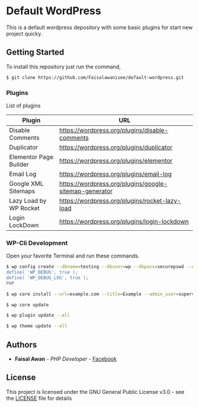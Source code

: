 # Default WordPress

This is a default wordpress depository with some basic plugins for start new project quicky.


## Getting Started

To install this repository just run the command,

```sh
$ git clone https://github.com/Faisalawanisee/default-wordpress.git
```


### Plugins

List of plugins

| Plugin | URL |
| ------ | ------ |
| Disable Comments | https://wordpress.org/plugins/disable-comments |
| Duplicator | https://wordpress.org/plugins/duplicator |
| Elementor Page Builder | https://wordpress.org/plugins/elementor |
| Email Log | https://wordpress.org/plugins/email-log |
| Google XML Sitemaps | https://wordpress.org/plugins/google-sitemap-generator |
| Lazy Load by WP Rocket | https://wordpress.org/plugins/rocket-lazy-load |
| Login LockDown | https://wordpress.org/plugins/login-lockdown |


### WP-Cli Development

Open your favorite Terminal and run these commands.

```sh
$ wp config create --dbname=testing --dbuser=wp --dbpass=securepswd --extra-php <<PHP
define( 'WP_DEBUG', true );
define( 'WP_DEBUG_LOG', true );
PHP
```

```sh
$ wp core install --url=example.com --title=Example --admin_user=supervisor --admin_password=strongpassword --admin_email=info@example.com
```

```sh
$ wp core update
```

```sh
$ wp plugin update --all
```

```sh
$ wp theme update --all
```

## Authors

* **Faisal Awan** - *PHP Developer* - [Facebook](https://www.facebook.com/faisalawan.iw)

## License

This project is licensed under the GNU General Public License v3.0 - see the [LICENSE](LICENSE) file for details
